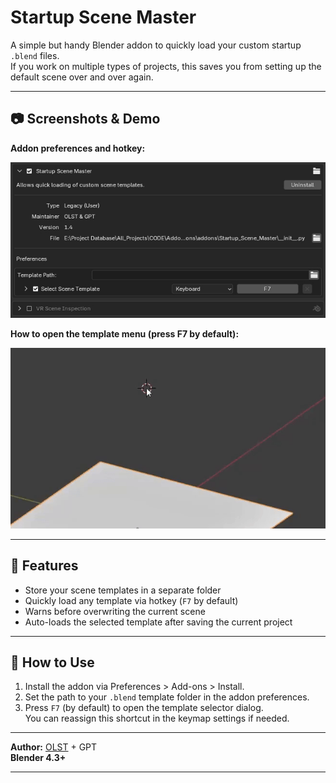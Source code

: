 # Startup Scene Master

A simple but handy Blender addon to quickly load your custom startup `.blend` files.  
If you work on multiple types of projects, this saves you from setting up the default scene over and over again.

---

## 📷 Screenshots & Demo

**Addon preferences and hotkey:**

![Addon Preferences](media/Addon.jpg)

**How to open the template menu (press F7 by default):**

![Menu Demo](media/Menu.gif)

---

## 🔧 Features
- Store your scene templates in a separate folder
- Quickly load any template via hotkey (`F7` by default)
- Warns before overwriting the current scene
- Auto-loads the selected template after saving the current project

---

## 📁 How to Use
1. Install the addon via Preferences > Add-ons > Install.
2. Set the path to your `.blend` template folder in the addon preferences.
3. Press `F7` (by default) to open the template selector dialog.  
   You can reassign this shortcut in the keymap settings if needed.

---

**Author:** [OLST](https://github.com/OlstFlow) + GPT  
**Blender 4.3+**

---